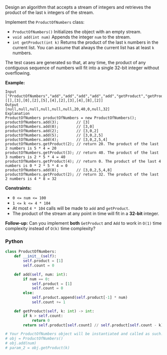 Design an algorithm that accepts a stream of integers and retrieves the product of the last  `k`  integers of the
stream.

Implement the  `ProductOfNumbers`  class:

- `ProductOfNumbers()`  Initializes the object with an empty stream.
- `void add(int num)`  Appends the integer  `num`  to the stream.
- `int getProduct(int k)`  Returns the product of the last  `k`  numbers in the current list. You can assume that always
  the current list has at least  `k`  numbers.

The test cases are generated so that, at any time, the product of any contiguous sequence of numbers will fit into a
single 32-bit integer without overflowing.

**Example:**

```
Input
["ProductOfNumbers","add","add","add","add","add","getProduct","getProduct","getProduct","add","getProduct"]
[[],[3],[0],[2],[5],[4],[2],[3],[4],[8],[2]]
Output
[null,null,null,null,null,null,20,40,0,null,32]
Explanation
ProductOfNumbers productOfNumbers = new ProductOfNumbers();
productOfNumbers.add(3);        // [3]
productOfNumbers.add(0);        // [3,0]
productOfNumbers.add(2);        // [3,0,2]
productOfNumbers.add(5);        // [3,0,2,5]
productOfNumbers.add(4);        // [3,0,2,5,4]
productOfNumbers.getProduct(2); // return 20. The product of the last 2 numbers is 5 * 4 = 20
productOfNumbers.getProduct(3); // return 40. The product of the last 3 numbers is 2 * 5 * 4 = 40
productOfNumbers.getProduct(4); // return 0. The product of the last 4 numbers is 0 * 2 * 5 * 4 = 0
productOfNumbers.add(8);        // [3,0,2,5,4,8]
productOfNumbers.getProduct(2); // return 32. The product of the last 2 numbers is 4 * 8 = 32 
```

**Constraints:**

- `0 <= num <= 100`
- `1 <= k <= 4 * 104`
- At most  `4 * 104`  calls will be made to  `add`  and  `getProduct`.
- The product of the stream at any point in time will fit in a  **32-bit**  integer.

**Follow-up:** Can you implement **both**  `GetProduct` and `Add` to work in `O(1)` time complexity instead of `O(k)`
time complexity?

### Python

```py
class ProductOfNumbers:
    def __init__(self):
        self.product = [1]
        self.count = 0

    def add(self, num: int):
        if num == 0:
            self.product = [1]
            self.count = 0
        else:
            self.product.append(self.product[-1] * num)
            self.count += 1

    def getProduct(self, k: int) -> int:
        if k > self.count:
            return 0
        return self.product[self.count] // self.product[self.count - k]

# Your ProductOfNumbers object will be instantiated and called as such:
# obj = ProductOfNumbers()
# obj.add(num)
# param_2 = obj.getProduct(k)
```